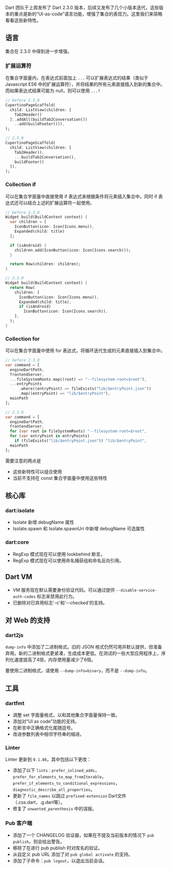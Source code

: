 

Dart 团队于上周发布了 Dart 2.3.0 版本，后续又发布了几个小版本迭代，这些版本的重点是新的“UI-as-code”语言功能，增强了集合的表现力。这里我们来简略看看这些新特性。

## 语言

集合在 2.3.0 中得到进一步增强。

### 扩展运算符

在集合字面量内，在表达式前面加上 `...` 可以扩展表达式的结果（类似于 Javascript ES6 中的扩展运算符），并将结果的所有元素直接插入到新的集合中。而如果表达式结果可能为 null，则可以使用 `...?`

```dart
// before 2.3.0
CupertinoPageScaffold(
  child: ListView(children: [
    Tab2Header()
  ]..addAll(buildTab2Conversation())
    ..add(buildFooter())),
);

// 2.3.0
CupertinoPageScaffold(
  child: ListView(children: [
    Tab2Header(),
    ...buildTab2Conversation(),
    buildFooter()
  ]),
);
```

### Collection if

可以在集合字面量中直接使用 if 表达式来根据条件将元素插入集合中。同时 if 表达式还可以结合上述的扩展运算符一起使用。

```dart
// before 2.3.0
Widget build(BuildContext context) {
  var children = [
    IconButton(icon: Icon(Icons.menu)),
    Expanded(child: title)
  ];

  if (isAndroid) {
    children.add(IconButton(icon: Icon(Icons.search)));
  }

  return Row(children: children);
}

// 2.3.0
Widget build(BuildContext context) {
  return Row(
    children: [
      IconButton(icon: Icon(Icons.menu)),
      Expanded(child: title),
      if (isAndroid)
        IconButton(icon: Icon(Icons.search)),
    ],
  );
}
```

### Collection for

可以在集合字面量中使用 for 表达式，将循环迭代生成的元素直接插入到集合中。

```dart
// before 2.3.0
var command = [
  engineDartPath,
  frontendServer,
  ...fileSystemRoots.map((root) => "--filesystem-root=$root"),
  ...entryPoints
      .where((entryPoint) => fileExists("lib/$entryPoint.json"))
      .map((entryPoint) => "lib/$entryPoint"),
  mainPath
];

// 2.3.0
var command = [
  engineDartPath,
  frontendServer,
  for (var root in fileSystemRoots) "--filesystem-root=$root",
  for (var entryPoint in entryPoints)
    if (fileExists("lib/$entryPoint.json")) "lib/$entryPoint",
  mainPath
];
```

需要注意的两点是

* 这些新特性可以组合使用
* 当前不支持在 const 集合字面量中使用这些特性

## 核心库

### dart:isolate

* Isolate 新增 debugName 属性
* Isolate.spawn 和 Isolate.spawnUri 中新增 debugName 可选属性

### dart:core

* RegExp 模式现在可以使用 lookbehind 断言。
* RegExp 模式现在可以使用命名捕获组和命名反向引用。

## Dart VM

* VM 服务现在默认需要身份验证代码。可以通过提供 `--disable-service-auth-codes` 标志来禁用此行为。
* 已删除对已弃用标志'-c'和'--checked'的支持。

## 对 Web 的支持

### dart2js

`dump-info` 中添加了二进制格式。旧的 JSON 格式仍然可用并默认提供，但准备弃用。新的二进制格式更紧凑，生成成本更低。在测试的一些大型应用程序上，序列化速度提高了4倍，内存使用量减少了6倍。

要使用二进制格式，请使用 `--dump-info=binary`，而不是 `--dump-info`。

## 工具

### dartfmt

* 调整 set 字面量格式，以和其他集合字面量保持一致。
* 添加对“UI as code”功能的支持。
* 在断言中正确格式化尾随逗号。
* 改进参数列表中相邻字符串的缩进。

### Linter

Linter 更新到 `0.1.86`，其中包括以下更改：

* 添加了以下 `lints：prefer_inlined_adds`，`prefer_for_elements_to_map_fromIterable`，`prefer_if_elements_to_conditional_expressions`，`diagnostic_describe_all_properties`。
* 更新了 `file_names` 以跳过 `prefixed-extension` Dart文件（.css.dart，.g.dart等）。
* 修复了 `unwanted_parenthesis` 中的误报。

### Pub 客户端

* 添加了一个 CHANGELOG 验证器，如果在不提及当前版本的情况下 `pub publish`，则会给出警告。
* 移除了在进行 pub publish 时对库名的验证。
* 从自定义 pub URL 添加了对 `pub global activate` 的支持。
* 添加了子命令：`pub logout`，以退出当前会话。


